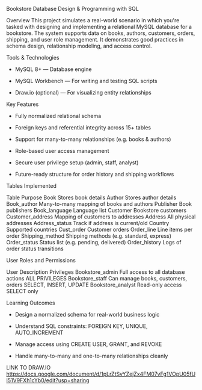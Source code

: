 Bookstore Database Design & Programming with SQL

Overview
This project simulates a real-world scenario in which you're tasked with designing and implementing a relational MySQL database for a bookstore. The system supports data on books, authors, customers, orders, shipping, and user role management. It demonstrates good practices in schema design, relationship modeling, and access control.


Tools & Technologies
- MySQL 8+ — Database engine

- MySQL Workbench — For writing and testing SQL scripts

- Draw.io (optional) — For visualizing entity relationships


Key Features
- Fully normalized relational schema

- Foreign keys and referential integrity across 15+ tables

- Support for many-to-many relationships (e.g. books & authors)

- Role-based user access management

- Secure user privilege setup (admin, staff, analyst)

- Future-ready structure for order history and shipping workflows


Tables Implemented

Table                            Purpose
Book                             Stores book details
Author                           Stores author details
Book_author                      Many-to-many mapping of books and authors
Publisher                        Book publishers
Book_language                    Language list
Customer                         Bookstore customers
Customer_address                 Mapping of customers to addresses
Address                          All physical addresses
Address_status                   Track if address is current/old
Country                          Supported countries
Cust_order                       Customer orders
Order_line                       Line items per order
Shipping_method                  Shipping methods (e.g. standard, express)
Order_status                     Status list (e.g. pending, delivered)
Order_history                    Logs of order status transitions


User Roles and Permissions

User                          Description                                    Privileges
Bookstore_admin               Full access to all database actions            ALL PRIVILEGES
Bookstore_staff               Can manage books, customers, orders            SELECT, INSERT, UPDATE
Bookstore_analyst             Read-only access                               SELECT only


Learning Outcomes
- Design a normalized schema for real-world business logic

- Understand SQL constraints: FOREIGN KEY, UNIQUE, AUTO_INCREMENT

- Manage access using CREATE USER, GRANT, and REVOKE

- Handle many-to-many and one-to-many relationships cleanly


LINK TO DRAW.IO
https://docs.google.com/document/d/1pLrZtSvYZejZx4FM07vFg1VOpU05fUI51V9FXh1cYb0/edit?usp=sharing